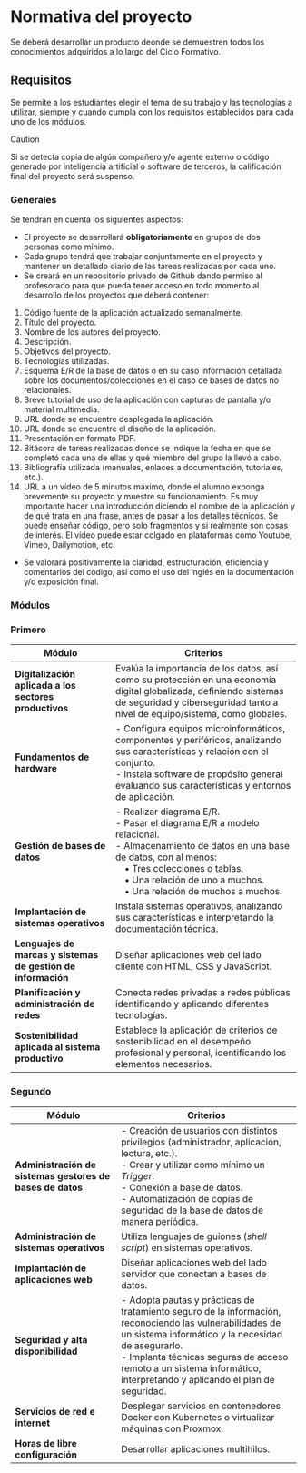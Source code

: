 # Normativa del proyecto

Se deberá desarrollar un producto deonde se demuestren todos los conocimientos adquiridos a lo largo del Ciclo Formativo. 

## Requisitos

Se permite a los estudiantes elegir el tema de su trabajo y las tecnologías a utilizar, siempre y cuando cumpla con los requisitos establecidos para cada uno de los módulos.

> [!CAUTION]
> Si se detecta copia de algún compañero y/o agente externo o código generado por inteligencia artificial o software de terceros, la calificación final del proyecto será suspenso.

### Generales
Se tendrán en cuenta los siguientes aspectos:
- El proyecto se desarrollará **obligatoriamente** en grupos de dos personas como mínimo.
- Cada grupo tendrá que trabajar conjuntamente en el proyecto y mantener un detallado diario de las tareas realizadas por cada uno.
- Se creará en un repositorio privado de Github dando permiso al profesorado para que pueda tener acceso en todo momento al desarrollo de los proyectos que deberá contener:
1. Código fuente de la aplicación actualizado semanalmente.
2. Título del proyecto.
3. Nombre de los autores del proyecto.
4. Descripción.
5. Objetivos del proyecto.
6. Tecnologías utilizadas.
7. Esquema E/R de la base de datos o en su caso información detallada sobre los documentos/colecciones en el caso de bases de datos no relacionales.
8. Breve tutorial de uso de la aplicación con capturas de pantalla y/o material multimedia.
9. URL donde se encuentre desplegada la aplicación.
10. URL donde se encuentre el diseño de la aplicación.
11. Presentación en formato PDF.
12. Bitácora de tareas realizadas donde se indique la fecha en que se completó cada una de ellas y qué miembro del grupo la llevó a cabo.
13. Bibliografía utilizada (manuales, enlaces a documentación, tutoriales, etc.).
14. URL a un vídeo de 5 minutos máximo, donde el alumno exponga brevemente su proyecto y muestre su funcionamiento. Es muy importante hacer una introducción diciendo el nombre de la aplicación y de qué trata en una frase, antes de pasar a los detalles técnicos. Se puede enseñar código, pero solo fragmentos y si realmente son cosas de interés. El vídeo puede estar colgado en plataformas como Youtube, Vimeo, Dailymotion, etc.

- Se valorará positivamente la claridad, estructuración, eficiencia y comentarios del código, así como el uso del inglés en la documentación y/o exposición final.

### **Módulos**
### Primero

| Módulo | Criterios |
|--------|----------------------------------------|
| **Digitalización aplicada a los sectores productivos** | Evalúa la importancia de los datos, así como su protección en una economía digital globalizada, definiendo sistemas de seguridad y ciberseguridad tanto a nivel de equipo/sistema, como globales. |
| **Fundamentos de hardware** | - Configura equipos microinformáticos, componentes y periféricos, analizando sus características y relación con el conjunto.<br>- Instala software de propósito general evaluando sus características y entornos de aplicación. |
| **Gestión de bases de datos** | - Realizar diagrama E/R.<br>- Pasar el diagrama E/R a modelo relacional.<br>- Almacenamiento de datos en una base de datos, con al menos:<br> • Tres colecciones o tablas.<br> • Una relación de uno a muchos.<br> • Una relación de muchos a muchos. |
| **Implantación de sistemas operativos** | Instala sistemas operativos, analizando sus características e interpretando la documentación técnica. |
| **Lenguajes de marcas y sistemas de gestión de información** | Diseñar aplicaciones web del lado cliente con HTML, CSS y JavaScript. |
| **Planificación y administración de redes** | Conecta redes privadas a redes públicas identificando y aplicando diferentes tecnologías. |
| **Sostenibilidad aplicada al sistema productivo** | Establece la aplicación de criterios de sostenibilidad en el desempeño profesional y personal, identificando los elementos necesarios. |


### Segundo

| Módulo | Criterios |
|--------|----------------------------------------|
| **Administración de sistemas gestores de bases de datos** | - Creación de usuarios con distintos privilegios (administrador, aplicación, lectura, etc.).<br>- Crear y utilizar como mínimo un *Trigger*.<br>- Conexión a base de datos.<br>- Automatización de copias de seguridad de la base de datos de manera periódica. |
| **Administración de sistemas operativos** | Utiliza lenguajes de guiones (*shell script*) en sistemas operativos. |
| **Implantación de aplicaciones web** | Diseñar aplicaciones web del lado servidor que conectan a bases de datos. |
| **Seguridad y alta disponibilidad** | - Adopta pautas y prácticas de tratamiento seguro de la información, reconociendo las vulnerabilidades de un sistema informático y la necesidad de asegurarlo.<br>- Implanta técnicas seguras de acceso remoto a un sistema informático, interpretando y aplicando el plan de seguridad. |
| **Servicios de red e internet** | Desplegar servicios en contenedores Docker con Kubernetes o virtualizar máquinas con Proxmox. |
| **Horas de libre configuración** | Desarrollar aplicaciones multihilos. |

